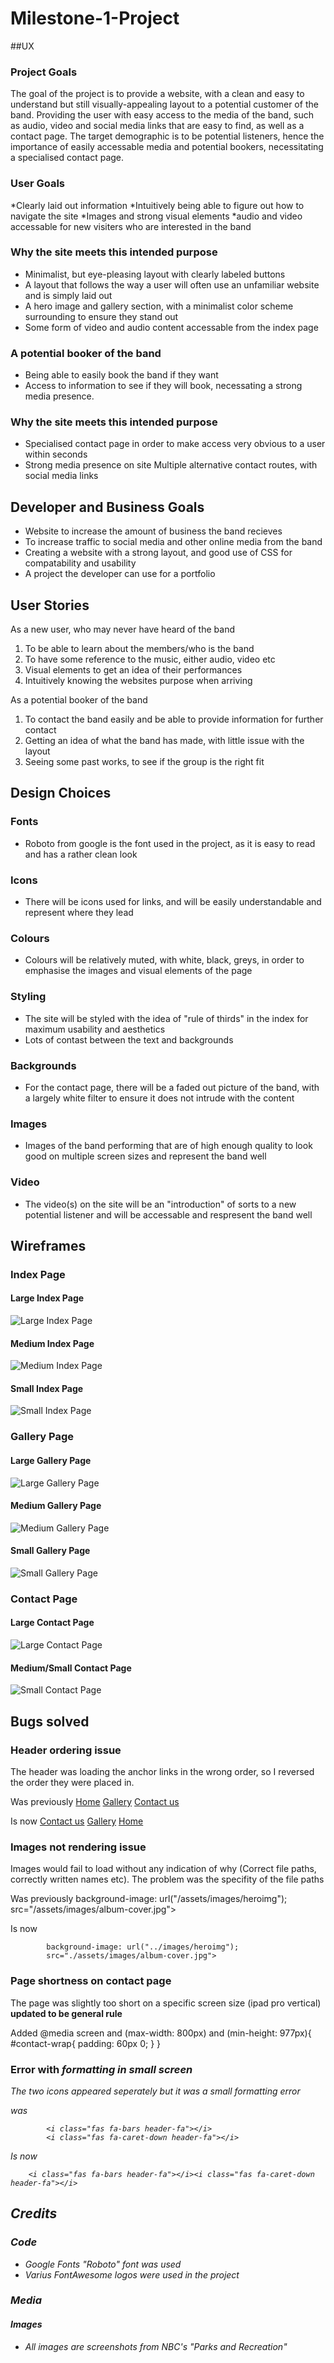 # Milestone-1-Project

##UX

### Project Goals

The goal of the project is to provide a website, with a clean and easy to understand but still visually-appealing layout to a potential customer of the band. 
Providing the user with easy access to the media of the band, such as audio, video and social media links that are easy to find, as well as a contact page.
The target demographic is to be potential listeners, hence the importance of easily accessable media and potential bookers, necessitating a specialised contact page.

### User Goals

*Clearly laid out information
*Intuitively being able to figure out how to navigate the site
*Images and strong visual elements
*audio and video accessable for new visiters who are interested in the band

### Why the site meets this intended purpose

* Minimalist, but eye-pleasing layout with clearly labeled buttons
* A layout that follows the way a user will often use an unfamiliar website and is simply laid out
* A hero image and gallery section, with a minimalist color scheme surrounding to ensure they stand out
* Some form of video and audio content accessable from the index page

### A potential booker of the band

* Being able to easily book the band if they want
* Access to information to see if they will book, necessating a strong media presence.

### Why the site meets this intended purpose

* Specialised contact page in order to make access very obvious to a user within seconds
* Strong media presence on site
Multiple alternative contact routes, with social media links

## Developer and Business Goals

* Website to increase the amount of business the band recieves
* To increase traffic to social media and other online media from the band
* Creating a website with a strong layout, and good use of CSS for compatability and usability
* A project the developer can use for a portfolio

## User Stories

As a new user, who may never have heard of the band

1. To be able to learn about the members/who is the band
2. To have some reference to the music, either audio, video etc
3. Visual elements to get an idea of their performances
4. Intuitively knowing the websites purpose when arriving

As a potential booker of the band

1. To contact the band easily and be able to provide information for further contact
2. Getting an idea of what the band has made, with little issue with the layout
3. Seeing some past works, to see if the group is the right fit

## Design Choices

### Fonts
* Roboto from google is the font used in the project, as it is easy to read and has a rather clean look
### Icons
* There will be icons used for links, and will be easily understandable and represent where they lead
### Colours
* Colours will be relatively muted, with white, black, greys, in order to emphasise the images and visual elements of the page
### Styling
* The site will be styled with the idea of "rule of thirds" in the index for maximum usability and aesthetics
* Lots of contast between the text and backgrounds
### Backgrounds
* For the contact page, there will be a faded out picture of the band, with a largely white filter to ensure it does not intrude with the content
### Images
* Images of the band performing that are of high enough quality to look good on multiple screen sizes and represent the band well
### Video
* The video(s) on the site will be an "introduction" of sorts to a new potential listener and will be accessable and respresent the band well


## Wireframes

### Index Page

#### Large Index Page

![Large Index Page](/documentation/wireframes/indexlargescreen.png "Large Index Page")

#### Medium Index Page

![Medium Index Page](/documentation/wireframes/indexmediumscreen.png "Medium Index Page")

#### Small Index Page

![Small Index Page](/documentation/wireframes/indexsmallscreen.png "Small Index Page")

### Gallery Page

#### Large Gallery Page

![Large Gallery Page](/documentation/wireframes/gallerylargescreen.png "Large Gallery Page")

#### Medium Gallery Page

![Medium Gallery Page](/documentation/wireframes/gallerymediumscreen.png "Medium Gallery Page")

#### Small Gallery Page

![Small Gallery Page](/documentation/wireframes/gallerysmallscreen.png "Small Gallery Page")

### Contact Page

#### Large Contact Page

![Large Contact Page](/documentation/wireframes/contactlargescreen.png "Large Contact Page")

#### Medium/Small Contact Page

![Small Contact Page](/documentation/wireframes/contactsmallscreen.png "Small Contact Page")



## Bugs solved

### Header ordering issue
The header was loading the anchor links in the wrong order, so I reversed the order they were placed in.

Was previously
            <a class=" header-a-box large-resolution-header" href="index.html">Home</a>
            <a class=" header-a-box large-resolution-header" href="gallery.html">Gallery</a>
            <a class=" header-a-box large-resolution-header" href="contact.html">Contact us</a>

Is now
            <a class=" header-a-box large-resolution-header" href="contact.html">Contact us</a>
            <a class=" header-a-box large-resolution-header" href="gallery.html">Gallery</a>
            <a class=" header-a-box large-resolution-header" href="index.html">Home</a>

### Images not rendering issue
Images would fail to load without any indication of why (Correct file paths, correctly written names etc). The problem was the specifity of the file paths

Was previously
            background-image: url("/assets/images/heroimg");
            src="/assets/images/album-cover.jpg">

Is now

            background-image: url("../images/heroimg");
            src="./assets/images/album-cover.jpg">

### Page shortness on contact page 
The page was slightly too short on a specific screen size (ipad pro vertical) **updated to be general rule**

Added 
        @media screen and (max-width: 800px) and (min-height: 977px){
            #contact-wrap{
                padding: 60px 0;
            }
        }

### Error with <i> formatting in small screen
The two icons appeared seperately but it was a small formatting error

was 

            <i class="fas fa-bars header-fa"></i>
            <i class="fas fa-caret-down header-fa"></i>

Is now

        <i class="fas fa-bars header-fa"></i><i class="fas fa-caret-down header-fa"></i>

## Credits

### Code

* Google Fonts "Roboto" font was used
* Varius FontAwesome logos were used in the project

### Media

#### Images
* All images are screenshots from NBC's "Parks and Recreation"
